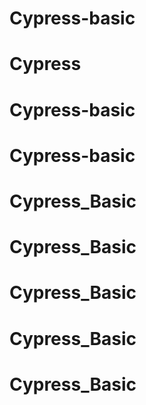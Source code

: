 # Cypress-basic
# Cypress
# Cypress-basic
# Cypress-basic
# Cypress_Basic
# Cypress_Basic
# Cypress_Basic
# Cypress_Basic
# Cypress_Basic
